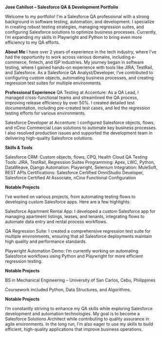 **Jose Cahilsot – Salesforce QA & Development Portfolio**

Welcome to my portfolio! I'm a Salesforce QA professional with a strong background in software testing, automation, and development. I specialize in creating robust testing strategies, managing regression suites, and configuring Salesforce solutions to optimize business processes. Currently, I’m expanding my skills in Playwright and Python to bring even more efficiency to my QA efforts.

**About Me**
I have over 2 years of experience in the tech industry, where I’ve had the opportunity to work across various domains, including e-commerce, fintech, and ISP industries. My journey began in software testing, where I gained hands-on experience with tools like JIRA, TestRail, and Salesforce. As a Salesforce QA Analyst/Developer, I’ve contributed to configuring custom objects, automating business processes, and creating regression test suites for multiple environments.


**Professional Experience**
QA Testing at Accenture: As a QA Lead, I managed cross-functional teams and streamlined the QA process, improving release efficiency by over 50%. I created detailed test documentation, including pre-created test cases, and led the regression testing efforts for various environments.

Salesforce Developer at Accenture: I configured Salesforce objects, flows, and nCino Commercial Loan solutions to automate key business processes. I also resolved production issues and supported the development team in delivering high-quality Salesforce solutions.


**Skills & Tools**

Salesforce CRM: Custom objects, flows, CPQ, Health Cloud
QA Testing Tools: JIRA, TestRail, Regression Suites
Programming: Apex, LWC, Python, DataWeave, Django
Automation: Playwright, Selenium
Integration: MuleSoft, REST APIs
Certifications: Salesforce Certified OmniStudio Developer, Salesforce Certified AI Associate, nCino Functional Configuration


**Notable Projects**

I’ve worked on various projects, from automating testing flows to developing custom Salesforce apps. Here are a few highlights:

Salesforce Apartment Rental App: I developed a custom Salesforce app for managing apartment listings, leases, and tenants, integrating flows to automate data entry and rental process workflows.

QA Regression Suite: I created a comprehensive regression test suite for multiple environments, ensuring that all Salesforce deployments maintain high quality and performance standards.

Playwright Automation Demo: I’m currently working on automating Salesforce workflows using Python and Playwright for more efficient regression testing.


**Notable Projects**

BS in Mechanical Engineering – University of San Carlos, Cebu, Philippines

Coursework included Python, Data Structures, and Algorithms.


**Notable Projects**

I’m constantly striving to enhance my QA skills while exploring Salesforce development and automation technologies. My goal is to become a Salesforce Solutions Architect while contributing to quality assurance in agile environments. In the long run, I’m also eager to use my skills to build efficient, high-quality applications that improve business operations.
